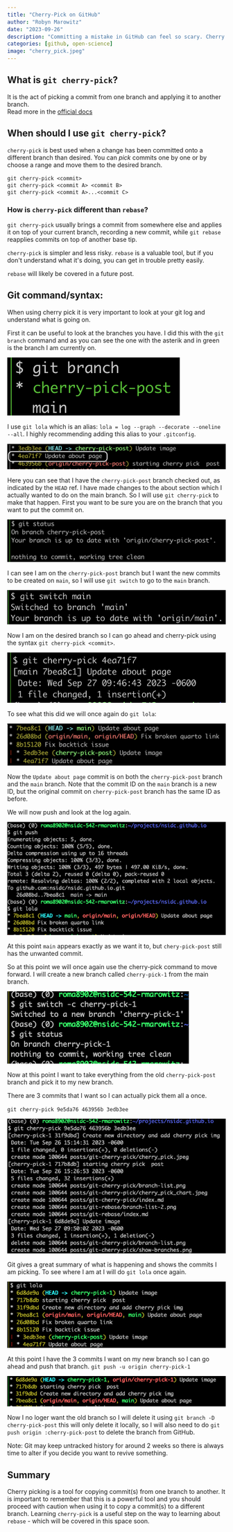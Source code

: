 ```yaml
---
title: "Cherry-Pick on GitHub"
author: "Robyn Marowitz"
date: "2023-09-26"
description: "Committing a mistake in GitHub can feel so scary. Cherry picking is a tool to help you fix your history when something like that happens. This post lays out instructions on the cherry picking method."
categories: [github, open-science]
image: "cherry_pick.jpeg"
---
```


## What is `git cherry-pick`?

It is the act of picking a commit from one branch and applying it to another branch.  
Read more in the [official docs](https://git-scm.com/docs/git-cherry-pick)

## When should I use `git cherry-pick`?

`cherry-pick` is best used when a change has been committed onto a different branch than desired. You can *pick* commits one by one or by choose a range and move them to the desired branch. 

```
git cherry-pick <commit>
git cherry-pick <commit A> <commit B>
git cherry-pick <commit A>...<commit C>
```

### How is `cherry-pick` different than `rebase`?

`git cherry-pick` usually brings a commit from somewhere else and applies it on top of your current branch, recording a new commit, while `git rebase` reapplies commits on top of another base tip.

`cherry-pick` is simpler and less risky. `rebase` is a valuable tool, but if you don't understand what it's doing, you can get in trouble pretty easily.

`rebase` will likely be covered in a future post. 

## Git command/syntax:

When using cherry pick it is very important to look at your git log and understand what is going on.

First it can be useful to look at the branches you have. I did this with the `git branch` command and as you can see the one with the asterik and in green is the branch I am currently on. 

![](show-branches.png)

I use `git lola` which is an alias:  `lola = log --graph --decorate --oneline --all`. I highly recommending adding this alias to your `.gitconfig`. 

![](lola-1.png)


Here you can see that I have the `cherry-pick-post` branch checked out, as indicated by the `HEAD` ref. I have made changes to the about section which I actually wanted to do on the main branch. So I will use `git cherry-pick` to make that happen. First you want to be sure you are on the branch that you want to put the commit on.

![](status-on-cpp-branch.png)

I can see I am on the `cherry-pick-post` branch but I want the new commits to be created on `main`, so I will use `git switch` to go to the `main` branch. 

![](switch-main.png)

Now I am on the desired branch so I can go ahead and cherry-pick using the syntax `git cherry-pick <commit>`.

![](pick-commit-1.png)

To see what this did we will once again do `git lola`:

![](lola-after-pick1.png)

Now the `Update about page` commit is on both the `cherry-pick-post` branch and the `main` branch. Note that the commit ID on the `main` branch is a new ID, but the original commit  on `cherry-pick-post` branch has the same ID as before.

We will now push and look at the log again. 

![](push-and-lola.png)

At this point `main` appears exactly as we want it to, but `chery-pick-post` still has the unwanted commit. 

So at this point we will once again use the cherry-pick command to move forward. I will create a new branch called `cherry-pick-1` from the main branch.

![](new-branch.png)

Now at this point I want to take everything from the old `cherry-pick-post` branch and pick it to my new branch. 

There are 3 commits that I want so I can actually pick them all a once. 

`git cherry-pick 9e5da76 463956b 3edb3ee`

![](pick-2.png)

Git gives a great summary of what is happening and shows the commits I am picking. 
To see where I am at I will do `git lola` once again.

![](lola-2.png)

At this point I have the 3 commits I want on my new branch so I can go ahead and push that branch. `git push -u origin cherry-pick-1`

![](lola-3.png)

Now I no loger want the old branch so I will delete it using `git branch -D cherry-pick-post` this will only delete it locally, so I will also need to do `git push origin :cherry-pick-post` to delete the branch from GitHub.

Note: Git may keep untracked history for around 2 weeks so there is always time to alter if you decide you want to revive something. 

## Summary

Cherry picking is a tool for copying commit(s) from one branch to another.
It is important to remember that this is a powerful tool and you should proceed with caution when using it to copy a commit(s) to a different branch. 
Learning `cherry-pick` is a useful step on the way to learning about `rebase` - which will be covered in this space soon. 
